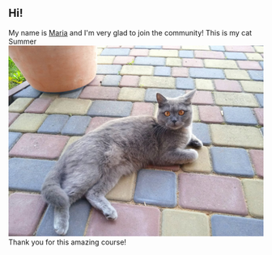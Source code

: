 ## Hi!

My name is [Maria](https://github.com/filoxera140) and I'm very glad to join the community!
This is my cat Summer
![Meow](./assets/images/summer.jpg)
Thank you for this amazing course!
